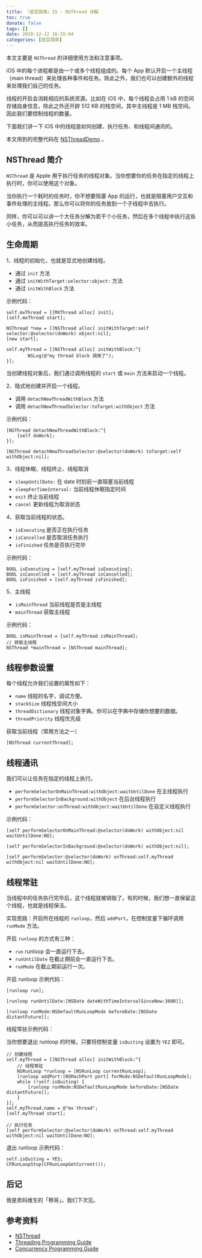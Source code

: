 ```yaml
---
title: 『底层探索』15 - NSThread 详解
toc: true
donate: false
tags: []
date: 2020-12-12 16:55:04
categories: [底层探索]
---
```


本文主要是 `NSThread` 的详细使用方法和注意事项。

<!-- more -->

iOS 中的每个进程都是由一个或多个线程组成的。每个 App 默认开启一个主线程（main thread）来处理各种事件和任务。除此之外，我们也可以创建额外的线程来处理我们自己的任务。

线程的开启会消耗相应的系统资源。比如在 iOS 中，每个线程会占用 1 kB 的空间存储自身信息，除此之外还开辟 512 KB 的栈空间，其中主线程是 1 MB 栈空间。因此我们要控制线程的数量。

下面我们讲一下 iOS 中的线程是如何创建、执行任务、和线程间通讯的。

本文用到的完整代码在 [NSThreadDemo](https://github.com/muhlenXi-Team/NSThreadDemo.git) 。

## NSThread 简介

`NSThread` 是 Apple 用于执行任务的线程对象。当你想要你的任务在指定的线程上执行时，你可以使用这个对象。

当你执行一个耗时的任务时，你不想要阻塞 App 的运行，也就是阻塞用户交互和事件处理的主线程。那么你可以将你的任务放到一个子线程中去执行。

同样，你可以可以讲一个大任务分解为若干个小任务，然后在多个线程中执行这些小任务，从而提高执行任务的效率。


## 生命周期

1、线程的初始化，也就是显式地创建线程。

- 通过 `init` 方法
- 通过 `initWithTarget:selector:object:` 方法
- 通过 `initWithBlock` 方法

示例代码：

```objc
self.mxThread = [[MXThread alloc] init];
[self.mxThread start];
```

```objc
NSThread *new = [[NSThread alloc] initWithTarget:self selector:@selector(doWork) object:nil];
[new start];
```

```objc
self.myThread = [[NSThread alloc] initWithBlock:^{
        NSLog(@"my thread block 调用了");
}];
```

当创建线程对象后，我们通过调用线程的 `start` 或 `main` 方法来启动一个线程。

2、隐式地创建并开启一个线程。

-  调用 `detachNewThreadWithBlock` 方法
-  调用 `detachNewThreadSelector:toTarget:withObject` 方法

示例代码：

```objc
[NSThread detachNewThreadWithBlock:^{
    [self doWork];
}];
```

```objc
[NSThread detachNewThreadSelector:@selector(doWork) toTarget:self withObject:nil];
```

3、线程休眠、线程终止、线程取消

- `sleepUntilDate:`  在 date 时刻前一直阻塞当前线程
- `sleepForTimeInterval:` 当前线程休眠指定时间
- `exit` 终止当前线程
- `cancel` 更新线程为取消状态

4、获取当前线程的状态。

- `isExecuting` 是否正在执行任务
- `isCancelled` 是否取消任务执行
- `isFinished`  任务是否执行完毕

示例代码：

```objc
BOOL isExecuting = [self.myThread isExecuting];
BOOL isCancelled = [self.myThread isCancelled];
BOOL isFinished = [self.myThread isFinished];
```

5、主线程

- `isMainThread` 当前线程是否是主线程
- `mainThread` 获取主线程

示例代码：

```objc
BOOL isMainThread = [self.myThread isMainThread];
// 获取主线程
NSThread *mainThread = [NSThread mainThread];
```

## 线程参数设置

每个线程允许我们设置的属性如下：

- `name` 线程的名字，调试方便。
- `stackSize` 线程栈空间大小
- `threadDictionary` 线程对象字典。你可以在字典中存储你想要的数据。
- `threadPriority` 线程优先级

获取当前线程（常用方法之一）

```objc
[NSThread currentThread];
```

## 线程通讯

我们可以让任务在指定的线程上执行。

- `performSelectorOnMainThread:withObject:waitUntilDone` 在主线程执行
- `performSelectorInBackground:withObject` 在后台线程执行
- `performSelector:onThread:withObject:waitUntilDone` 在自定义线程执行


示例代码：

```objc
[self performSelectorOnMainThread:@selector(doWork) withObject:nil waitUntilDone:NO];
```

```objc
[self performSelectorInBackground:@selector(doWork) withObject:nil];
```

```objc
[self performSelector:@selector(doWork) onThread:self.myThread withObject:nil waitUntilDone:NO];
```

## 线程常驻

当线程中的任务执行完毕后，这个线程就被销毁了。有的时候，我们想一直保留这个线程，也就是线程保活。

实现思路：开启所在线程的 `runloop`，然后 `addPort`，在控制变量下循环调用 `runMode` 方法。

开启 `runloop` 的方式有三种：

- `run` runloop 会一直运行下去。
- `runUntilDate` 在截止期前会一直运行下去。
- `runMode` 在截止期前运行一次。

开启 runloop 示例代码：

```objc
[runloop run];

[runloop runUntilDate:[NSDate dateWithTimeIntervalSinceNow:3600]];

[runloop runMode:NSDefaultRunLoopMode beforeDate:[NSDate distantFuture]];
```

线程常驻示例代码：

当你想要退出 runloop 的时候，只要将控制变量 `isQuiting` 设置为 `YEZ` 即可。

```objc
// 创建线程
self.myThread = [[NSThread alloc] initWithBlock:^{
    // 线程常驻
    NSRunLoop *runloop = [NSRunLoop currentRunLoop];
    [runloop addPort:[NSMachPort port] forMode:NSDefaultRunLoopMode];
    while (!self.isQuiting) {
        [runloop runMode:NSDefaultRunLoopMode beforeDate:[NSDate distantFuture]];
    }
}];
self.myThread.name = @"mx thread";
[self.myThread start];

// 执行任务    
[self performSelector:@selector(doWork) onThread:self.myThread withObject:nil waitUntilDone:NO];
```

退出 runloop 示例代码：

```objc
self.isQuiting = YES;
CFRunLoopStop(CFRunLoopGetCurrent());
```
## 后记

我是卖码维生的「穆哥」。我们下次见。

## 参考资料

- [NSThread](https://developer.apple.com/documentation/foundation/nsthread)
- [Threading Programming Guide](https://developer.apple.com/library/archive/documentation/Cocoa/Conceptual/Multithreading/Introduction/Introduction.html#//apple_ref/doc/uid/10000057i-CH1-SW1)
- [Concurrency Programming Guide](https://developer.apple.com/library/archive/documentation/General/Conceptual/ConcurrencyProgrammingGuide/Introduction/Introduction.html#//apple_ref/doc/uid/TP40008091-CH1-SW1)